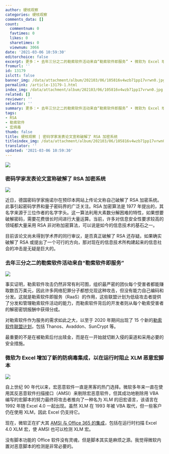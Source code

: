 ```yaml
---
author: 硬核观察
categories: 硬核观察
comments_data: []
count:
  commentnum: 0
  favtimes: 0
  likes: 0
  sharetimes: 0
  viewnum: 3066
date: '2021-03-06 10:59:30'
editorchoice: false
excerpt: 更多：• 去年三分之二的勒索软件活动来自“勒索软件即服务” • 微软为 Excel 增加了新的防病毒集成，以在运行时阻止 XLM 恶意宏脚本
fromurl: ''
id: 13179
islctt: false
banner_img: /data/attachment/album/202103/06/105816v4wzb71pp17vrwn0.jpg
permalink: /article-13179-1.html
index_img: /data/attachment/album/202103/06/105816v4wzb71pp17vrwn0.jpg
related: []
reviewer: ''
selector: ''
summary: 更多：• 去年三分之二的勒索软件活动来自“勒索软件即服务” • 微软为 Excel 增加了新的防病毒集成，以在运行时阻止 XLM 恶意宏脚本
tags:
- RSA
- 勒索软件
- 宏病毒
thumb: false
title: 硬核观察 | 密码学家发表论文宣称破解了 RSA 加密系统
titleindex_img: /data/attachment/album/202103/06/105816v4wzb71pp17vrwn0.jpg
translator: ''
updated: '2021-03-06 10:59:30'
---
```


![](/data/attachment/album/202103/06/105816v4wzb71pp17vrwn0.jpg)


### 密码学家发表论文宣称破解了 RSA 加密系统


![](/data/attachment/album/202103/06/105837k4m9n8bpizph1in6.jpg)


近日，德国密码学家施诺尔在预印本网站上传论文称自己破解了 RSA 加密系统。此事引起密码学界和量子密码界的广泛关注。RSA 加密算法是 1977 年提出的，其名字来源于三位作者的名字字头。这一算法利用大素数分解困难的特性，如果想要破解密码，需要花费很长时间进行大量运算。当前，许多对信息安全性要求较高的领域都大量采用 RSA 非对称加密算法，可以说是如今的信息技术的基石之一。


目前该论文尚未得到学术界的同行审议，是否真正破解了 RSA 还存疑。如果确实破解了 RSA 或提出了一个可行的方向，那对现在的信息技术所构建起来的信息社会的冲击是无疑是巨大的。 


### 去年三分之二的勒索软件活动来自“勒索软件即服务”


![](/data/attachment/album/202103/06/105852dcvvdl4waia67wce.jpg)


事实证明，勒索软件攻击仍然非常有利可图，组织最严密的团伙每个受害者都能赚取数百万美元，因此许多网络犯罪分子都想兑现这种攻击，但没有能力自己编码和分发。这就是勒索软件即服务（RaaS）的作用，这些联盟计划为低级攻击者提供了分发和管理勒索软件活动的能力，而勒索软件背后的开发者则从每个勒索受害者的解密密钥报酬中获得分成。


对勒索软件作为服务的需求如此之大，以至于 2020 年期间出现了 15 个新的[勒索软件联盟计划](https://www.group-ib.com/resources/threat-research/ransomware-2021.html)，包括 Thanos、Avaddon、SunCrypt 等。


最重要的不是在被勒索后付出赎金，而是在一开始就切断入侵的渠道和采用必要的安全措施。 


### 微软为 Excel 增加了新的防病毒集成，以在运行时阻止 XLM 恶意宏脚本


![](/data/attachment/album/202103/06/105902ndafdtv1fdqv3ovt.jpg)


自上世纪 90 年代以来，宏恶意软件一直是黑客的热门选择。微软多年来一直在使用其反恶意软件扫描接口（AMSI）来剔除宏恶意软件，但其成功地剔除用 VBA 编写的宏脚本的努力最终将攻击者推向了一种名为 XLM 的旧宏语言，该语言在 1992 年随 Excel 4.0 一起出现。虽然 XLM 在 1993 年被 VBA 取代，但一些客户仍在使用 XLM，因此 Excel 仍支持它。


现在，微软正在扩大其 [AMSI 与 Office 365 的集成](https://www.microsoft.com/security/blog/2021/03/03/xlm-amsi-new-runtime-defense-against-excel-4-0-macro-malware/)，包括在运行时扫描 Excel 4.0 XLM 宏，使 AMSI 也可以检测 XLM 宏。


没有脚本功能的 Office 软件没有灵魂，但是脚本其实是麻烦之源。我觉得微软内置对恶意脚本的检测是非常必要的。
